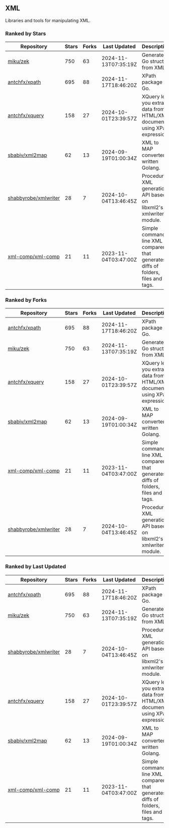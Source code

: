 ## XML

Libraries and tools for manipulating XML.

### Ranked by Stars

| Repository | Stars | Forks | Last Updated | Description | 
|------------|-------|-------|--------------|-------------|
| [miku/zek](https://github.com/miku/zek) | 750 | 63 | 2024-11-13T07:35:19Z |  Generate a Go struct from XML. |
| [antchfx/xpath](https://github.com/antchfx/xpath) | 695 | 88 | 2024-11-17T18:46:20Z |  XPath package for Go. |
| [antchfx/xquery](https://github.com/antchfx/xquery) | 158 | 27 | 2024-10-01T23:39:57Z |  XQuery lets you extract data from HTML/XML documents using XPath expression. |
| [sbabiv/xml2map](https://github.com/sbabiv/xml2map) | 62 | 13 | 2024-09-19T01:00:34Z |  XML to MAP converter written Golang. |
| [shabbyrobe/xmlwriter](https://github.com/shabbyrobe/xmlwriter) | 28 | 7 | 2024-10-04T13:46:45Z |  Procedural XML generation API based on libxml2's xmlwriter module. |
| [xml-comp/xml-comp](https://github.com/xml-comp/xml-comp) | 21 | 11 | 2023-11-04T03:47:00Z |  Simple command line XML comparer that generates diffs of folders, files and tags. |

### Ranked by Forks

| Repository | Stars | Forks | Last Updated | Description | 
|------------|-------|-------|--------------|-------------|
| [antchfx/xpath](https://github.com/antchfx/xpath) | 695 | 88 | 2024-11-17T18:46:20Z |  XPath package for Go. |
| [miku/zek](https://github.com/miku/zek) | 750 | 63 | 2024-11-13T07:35:19Z |  Generate a Go struct from XML. |
| [antchfx/xquery](https://github.com/antchfx/xquery) | 158 | 27 | 2024-10-01T23:39:57Z |  XQuery lets you extract data from HTML/XML documents using XPath expression. |
| [sbabiv/xml2map](https://github.com/sbabiv/xml2map) | 62 | 13 | 2024-09-19T01:00:34Z |  XML to MAP converter written Golang. |
| [xml-comp/xml-comp](https://github.com/xml-comp/xml-comp) | 21 | 11 | 2023-11-04T03:47:00Z |  Simple command line XML comparer that generates diffs of folders, files and tags. |
| [shabbyrobe/xmlwriter](https://github.com/shabbyrobe/xmlwriter) | 28 | 7 | 2024-10-04T13:46:45Z |  Procedural XML generation API based on libxml2's xmlwriter module. |

### Ranked by Last Updated

| Repository | Stars | Forks | Last Updated | Description | 
|------------|-------|-------|--------------|-------------|
| [antchfx/xpath](https://github.com/antchfx/xpath) | 695 | 88 | 2024-11-17T18:46:20Z |  XPath package for Go. |
| [miku/zek](https://github.com/miku/zek) | 750 | 63 | 2024-11-13T07:35:19Z |  Generate a Go struct from XML. |
| [shabbyrobe/xmlwriter](https://github.com/shabbyrobe/xmlwriter) | 28 | 7 | 2024-10-04T13:46:45Z |  Procedural XML generation API based on libxml2's xmlwriter module. |
| [antchfx/xquery](https://github.com/antchfx/xquery) | 158 | 27 | 2024-10-01T23:39:57Z |  XQuery lets you extract data from HTML/XML documents using XPath expression. |
| [sbabiv/xml2map](https://github.com/sbabiv/xml2map) | 62 | 13 | 2024-09-19T01:00:34Z |  XML to MAP converter written Golang. |
| [xml-comp/xml-comp](https://github.com/xml-comp/xml-comp) | 21 | 11 | 2023-11-04T03:47:00Z |  Simple command line XML comparer that generates diffs of folders, files and tags. |

